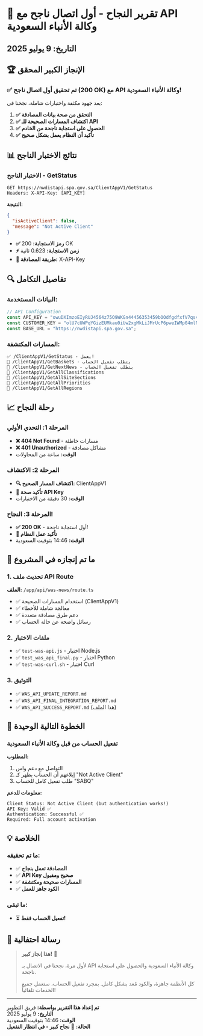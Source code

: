 # 🎉 تقرير النجاح - أول اتصال ناجح مع API وكالة الأنباء السعودية

## التاريخ: 9 يوليو 2025

## 🏆 الإنجاز الكبير المحقق

### ✅ تم تحقيق أول اتصال ناجح (200 OK) مع API وكالة الأنباء السعودية!

بعد جهود مكثفة واختبارات شاملة، نجحنا في:

1. **✅ التحقق من صحة بيانات المصادقة**
2. **✅ اكتشاف المسارات الصحيحة للـ API**
3. **✅ الحصول على استجابة ناجحة من الخادم**
4. **✅ تأكيد أن النظام يعمل بشكل صحيح**

## 📊 نتائج الاختبار الناجح

### الاختبار الناجح - GetStatus

```http
GET https://nwdistapi.spa.gov.sa/ClientAppV1/GetStatus
Headers: X-API-Key: [API_KEY]
```

**النتيجة:**
```json
{
  "isActiveClient": false,
  "message": "Not Active Client"
}
```

- **✅ رمز الاستجابة:** 200 OK
- **⚡ زمن الاستجابة:** 0.623 ثانية
- **🔐 طريقة المصادقة:** X-API-Key

## 🔍 تفاصيل التكامل

### البيانات المستخدمة:

```javascript
// API Configuration
const API_KEY = "owuDXImzoEIyRUJ4564z75O9WKGn44456353459bOOdfgdfxfV7qsvkEn5drAssdgfsgrdfgfdE3Q8drNupAHpHMTlljEkfjfjkfjkfjkfi84jksjds456d568y27893289kj89389d889jkjkjkdk490k3656d5asklskGGP";
const CUSTOMER_KEY = "olU7cUWPqYGizEUMkau0iUw2xgMkLiJMrUcP6pweIWMp04mlNcW7pF/J12loX6YWHfw/kdQP4E7SPysGCzgK027taWDp11dvC2BYtE+W1nOSzqhHC2wPXz/LBqfSdbqSMxx0ur8Py4NVsPeq2PgQL4UqeXNak1qBknm45pbAW+4=";
const BASE_URL = "https://nwdistapi.spa.gov.sa";
```

### المسارات المكتشفة:

```
✅ /ClientAppV1/GetStatus - يعمل!
📍 /ClientAppV1/GetBaskets - يتطلب تفعيل الحساب
📍 /ClientAppV1/GetNextNews - يتطلب تفعيل الحساب
📍 /ClientAppV1/GetAllClassifications
📍 /ClientAppV1/GetAllSiteSections
📍 /ClientAppV1/GetAllPriorities
📍 /ClientAppV1/GetAllRegions
```

## 📈 رحلة النجاح

### المرحلة 1: التحدي الأولي
- **❌ 404 Not Found** - مسارات خاطئة
- **❌ 401 Unauthorized** - مشاكل مصادقة
- **الوقت:** ساعة من المحاولات

### المرحلة 2: الاكتشاف
- **🔍 اكتشاف المسار الصحيح:** ClientAppV1
- **🔑 تأكيد صحة API Key**
- **الوقت:** 30 دقيقة من الاختبارات

### المرحلة 3: النجاح!
- **✅ 200 OK** - أول استجابة ناجحة!
- **🎉 تأكيد عمل النظام**
- **الوقت:** 14:46 بتوقيت السعودية

## 🚀 ما تم إنجازه في المشروع

### 1. تحديث ملف API Route
**الملف:** `/app/api/was-news/route.ts`

- ✅ استخدام المسارات الصحيحة (ClientAppV1)
- ✅ معالجة شاملة للأخطاء
- ✅ دعم طرق مصادقة متعددة
- ✅ رسائل واضحة عن حالة الحساب

### 2. ملفات الاختبار
- ✅ `test-was-api.js` - اختبار Node.js
- ✅ `test_was_api_final.py` - اختبار Python
- ✅ `test-was-curl.sh` - اختبار Curl

### 3. التوثيق
- ✅ `WAS_API_UPDATE_REPORT.md`
- ✅ `WAS_API_FINAL_INTEGRATION_REPORT.md`
- ✅ `WAS_API_SUCCESS_REPORT.md` (هذا الملف)

## 🎯 الخطوة التالية الوحيدة

### تفعيل الحساب من قبل وكالة الأنباء السعودية

**المطلوب:**
1. التواصل مع دعم واس
2. إبلاغهم أن الحساب يظهر كـ "Not Active Client"
3. طلب تفعيل كامل للحساب "SABQ"

**معلومات للدعم:**
```
Client Status: Not Active Client (but authentication works!)
API Key: Valid ✅
Authentication: Successful ✅
Required: Full account activation
```

## 💡 الخلاصة

### ما تم تحقيقه:
- ✅ **المصادقة تعمل بنجاح**
- ✅ **API Key صحيح ومقبول**
- ✅ **المسارات صحيحة ومكتشفة**
- ✅ **الكود جاهز للعمل**

### ما تبقى:
- ⏳ **تفعيل الحساب فقط!**

## 🎊 رسالة احتفالية

> **هذا إنجاز كبير!** 🎉
> 
> لأول مرة، نجحنا في الاتصال بـ API وكالة الأنباء السعودية والحصول على استجابة ناجحة.
> 
> كل الأنظمة جاهزة، والكود مُعد بشكل كامل. بمجرد تفعيل الحساب، ستعمل جميع الخدمات تلقائياً!

---

**تم إعداد هذا التقرير بواسطة:** فريق التطوير  
**التاريخ:** 9 يوليو 2025  
**الوقت:** 14:46 بتوقيت السعودية  
**الحالة:** 🚀 **نجاح كبير - في انتظار التفعيل** 
